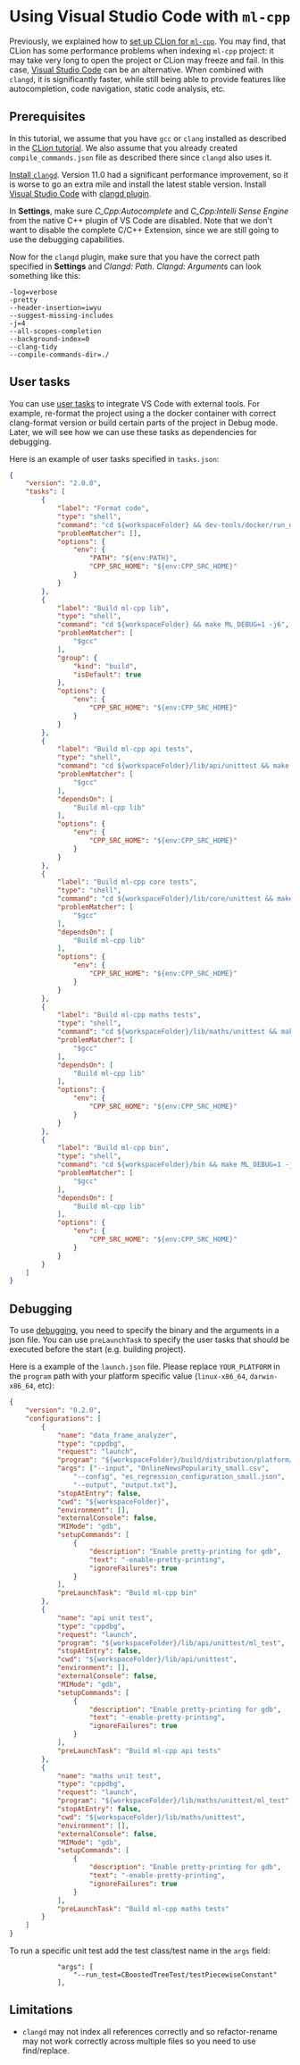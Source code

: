 # Using Visual Studio Code with `ml-cpp`

Previously, we explained how to [set up CLion for `ml-cpp`](../clion/using_clion.md). You may find, that CLion has some
performance problems when indexing `ml-cpp` project: it may take very long to open the project or CLion may freeze and
fail. In this case, [Visual Studio Code](https://code.visualstudio.com/) can be an alternative. When combined with
`clangd`, it is significantly faster, while still being able to provide features like autocompletion, code navigation,
static code analysis, etc.

## Prerequisites

In this tutorial, we assume that you have `gcc` or `clang` installed as described in the
[CLion tutorial](../clion/using_clion.md). We also assume that you already created `compile_commands.json` file as
described there since `clangd` also uses it.

[Install `clangd`](https://clangd.llvm.org/installation.html). Version 11.0 had a significant performance improvement,
so it is worse to go an extra mile and install the latest stable version. Install
[Visual Studio Code](https://code.visualstudio.com/) with
[clangd plugin](https://marketplace.visualstudio.com/items?itemName=llvm-vs-code-extensions.vscode-clangd).

In **Settings**, make sure *C_Cpp:Autocomplete* and *C_Cpp:Intelli Sense Engine* from the native C++ plugin of VS Code
are disabled. Note that we don't want to disable the complete C/C++ Extension, since we are still going to use the
debugging capabilities.

Now for the `clangd` plugin, make sure that you have the correct path specified in **Settings** and *Clangd: Path*.
*Clangd: Arguments* can look something like this:

```text
-log=verbose
-pretty
--header-insertion=iwyu
--suggest-missing-includes
-j=4
--all-scopes-completion
--background-index=0
--clang-tidy
--compile-commands-dir=./
```

## User tasks

You can use [user tasks](https://code.visualstudio.com/docs/editor/tasks) to integrate VS Code with external tools. For
example, re-format the project using a the docker container with correct clang-format version or build certain parts of
the project in Debug mode. Later, we will see how we can use these tasks as dependencies for debugging.

Here is an example of user tasks specified in `tasks.json`:

```json
{
    "version": "2.0.0",
    "tasks": [
        {
            "label": "Format code",
            "type": "shell",
            "command": "cd ${workspaceFolder} && dev-tools/docker/run_docker_clang_format.sh",
            "problemMatcher": [],
            "options": {
                "env": {
                    "PATH": "${env:PATH}",
                    "CPP_SRC_HOME": "${env:CPP_SRC_HOME}"
                }
            }             
        },
        {
            "label": "Build ml-cpp lib",
            "type": "shell",
            "command": "cd ${workspaceFolder} && make ML_DEBUG=1 -j6",
            "problemMatcher": [
                "$gcc"
            ],
            "group": {
                "kind": "build",
                "isDefault": true
            },
            "options": {
                "env": {
                    "CPP_SRC_HOME": "${env:CPP_SRC_HOME}"
                }
            }            
        },
        {
            "label": "Build ml-cpp api tests",
            "type": "shell",
            "command": "cd ${workspaceFolder}/lib/api/unittest && make ML_DEBUG=1 -j6",
            "problemMatcher": [
                "$gcc"
            ],
            "dependsOn": [
                "Build ml-cpp lib"
            ],
            "options": {
                "env": {
                    "CPP_SRC_HOME": "${env:CPP_SRC_HOME}"
                }
            }              
        },
        {
            "label": "Build ml-cpp core tests",
            "type": "shell",
            "command": "cd ${workspaceFolder}/lib/core/unittest && make ML_DEBUG=1 -j6",
            "problemMatcher": [
                "$gcc"
            ],
            "dependsOn": [
                "Build ml-cpp lib"
            ],
            "options": {
                "env": {
                    "CPP_SRC_HOME": "${env:CPP_SRC_HOME}"
                }
            }              
        },
        {
            "label": "Build ml-cpp maths tests",
            "type": "shell",
            "command": "cd ${workspaceFolder}/lib/maths/unittest && make ML_DEBUG=1 -j6",
            "problemMatcher": [
                "$gcc"
            ],
            "dependsOn": [
                "Build ml-cpp lib"
            ],
            "options": {
                "env": {
                    "CPP_SRC_HOME": "${env:CPP_SRC_HOME}"
                }
            }                       
        },
        {
            "label": "Build ml-cpp bin",
            "type": "shell",
            "command": "cd ${workspaceFolder}/bin && make ML_DEBUG=1 -j6",
            "problemMatcher": [
                "$gcc"
            ],
            "dependsOn": [
                "Build ml-cpp lib"
            ],
            "options": {
                "env": {
                    "CPP_SRC_HOME": "${env:CPP_SRC_HOME}"
                }
            }               
        }
    ]
}
```

## Debugging

To use [debugging](https://code.visualstudio.com/docs/editor/debugging), you need to specify the binary and the
arguments in a json file. You can use `preLaunchTask` to specify the user tasks that should be executed before the start
(e.g. building project).

Here is a example of the `launch.json` file. Please replace `YOUR_PLATFORM` in the `program` path with your 
platform specific value (`linux-x86_64`, `darwin-x86_64`, etc):

```json
{
    "version": "0.2.0",
    "configurations": [
        {
            "name": "data_frame_analyzer",
            "type": "cppdbg",
            "request": "launch",
            "program": "${workspaceFolder}/build/distribution/platform/YOUR_PLATFORM/bin/data_frame_analyzer",
            "args": ["--input", "OnlineNewsPopularity_small.csv",
                "--config", "es_regression_configuration_small.json", 
                "--output", "output.txt"],
            "stopAtEntry": false,
            "cwd": "${workspaceFolder}",
            "environment": [],
            "externalConsole": false,
            "MIMode": "gdb",
            "setupCommands": [
                {
                    "description": "Enable pretty-printing for gdb",
                    "text": "-enable-pretty-printing",
                    "ignoreFailures": true
                }
            ],
            "preLaunchTask": "Build ml-cpp bin"
        },
        {
            "name": "api unit test",
            "type": "cppdbg",
            "request": "launch",
            "program": "${workspaceFolder}/lib/api/unittest/ml_test",
            "stopAtEntry": false,
            "cwd": "${workspaceFolder}/lib/api/unittest",
            "environment": [],
            "externalConsole": false,
            "MIMode": "gdb",
            "setupCommands": [
                {
                    "description": "Enable pretty-printing for gdb",
                    "text": "-enable-pretty-printing",
                    "ignoreFailures": true
                }
            ],
            "preLaunchTask": "Build ml-cpp api tests"
        },
        {
            "name": "maths unit test",
            "type": "cppdbg",
            "request": "launch",
            "program": "${workspaceFolder}/lib/maths/unittest/ml_test",
            "stopAtEntry": false,
            "cwd": "${workspaceFolder}/lib/maths/unittest",
            "environment": [],
            "externalConsole": false,
            "MIMode": "gdb",
            "setupCommands": [
                {
                    "description": "Enable pretty-printing for gdb",
                    "text": "-enable-pretty-printing",
                    "ignoreFailures": true
                }
            ],
            "preLaunchTask": "Build ml-cpp maths tests"
        }
    ]
}
```

To run a specific unit test add the test class/test name in the `args` field:
```
            "args": [
                "--run_test=CBoostedTreeTest/testPiecewiseConstant"
            ],
```



## Limitations

* `clangd` may not index all references correctly and so refactor-rename may not work correctly across multiple files so
  you need to use find/replace.
